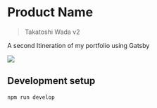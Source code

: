 # Product Name
> Takatoshi Wada v2

A second Itineration of my portfolio using Gatsby

![](screenshot.png)


## Development setup


```sh
npm run develop
```
